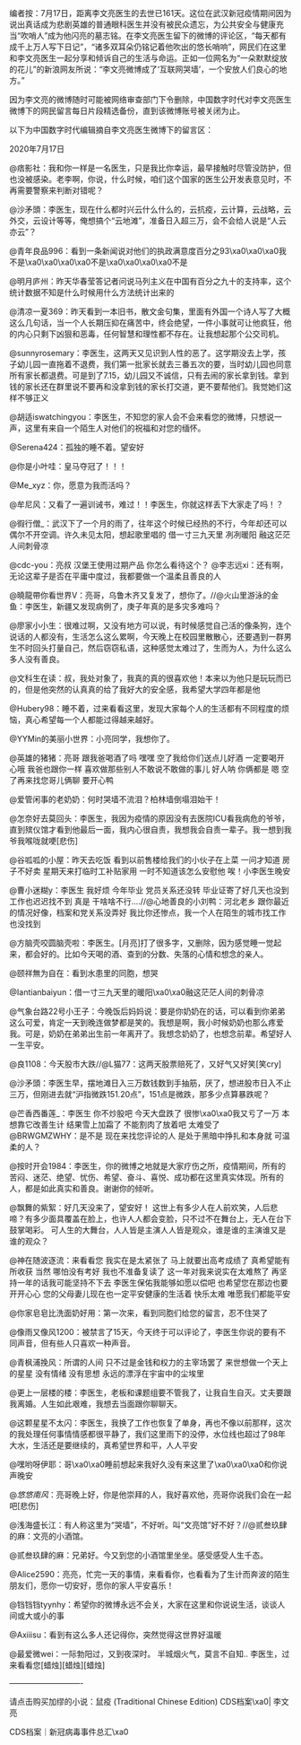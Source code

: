 编者按：7月17日，距离李文亮医生的去世已161天。这位在武汉新冠疫情期间因为说出真话成为悲剧英雄的普通眼科医生并没有被民众遗忘，为公共安全与健康充当“吹哨人”成为他闪亮的墓志铭。在李文亮医生留下的微博的评论区，“每天都有成千上万人写下日记”，“诸多双耳朵仍铭记着他吹出的悠长哨响”，网民们在这里和李文亮医生一起分享和倾诉自己的生活与命运。正如一位网名为“一朵默默绽放的花儿”的新浪网友所说：“李文亮微博成了‘互联网哭墙’，一个安放人们良心的地方。”

因为李文亮的微博随时可能被网络审查部门下令删除，中国数字时代对李文亮医生微博下的网民留言每日片段精选备份，直到该微博账号被关闭为止。 

以下为中国数字时代编辑摘自李文亮医生微博下的留言区：

2020年7月17日

@痞影社：我和你一样是一名医生，只是我比你幸运，最早接触时尽管没防护，但也没被感染。老李啊，你说，什么时候，咱们这个国家的医生公开发表意见时，不再需要警察来判断对错呢？

@沙矛頭：李医生，现在什么都时兴云什么什么的，云抗疫，云计算，云战略，云外交，云设计等等，俺想搞个“云地滩”，准备日入超三万，会不会给人说是“人云亦云”？

@青年良品996：看到一条新闻说对他们的执政满意度百分之93\xa0\xa0\xa0我不是\xa0\xa0\xa0\xa0不是\xa0\xa0\xa0\xa0不是

@明月庐州：昨天华春莹答记者问说马列主义在中国有百分之九十的支持率，这个统计数据不知是什么时候用什么方法统计出来的

@清凉一夏369：昨天看到一本旧书，散文金句集，里面有外国一个诗人写了大概这么几句话，当一个人长期压抑在痛苦中，终会绝望，一件小事就可让他疯狂，他的内心只剩下凶狠和恶毒，任何智慧和理性都不存在。让我想起那个公交司机。

@sunnyrosemary：李医生，这两天又见识到人性的恶了。这学期没去上学，孩子幼儿园一直拖着不退费，我们第一批家长就去三番五次的要，当时幼儿园也同意所有家长都退费。可是到了7.15，幼儿园又不诚信，只有去闹的家长拿到钱。拿到钱的家长还在群里说不要再和没拿到钱的家长打交道，更不要帮他们。我觉她们这样不够正义

@胡适iswatchingyou：李医生，不知您的家人会不会来看您的微博，只想说一声，这里有来自一个陌生人对他们的祝福和对您的缅怀。

@Serena424：孤独的睡不着。望安好

@你是小叶哇：皇马夺冠了！！！

@Me_xyz：你，愿意为我而活吗？

@牟尼风：又看了一遍训诫书，难过！！李医生，你就这样丢下大家走了吗！？

@徦行僧_：武汉下了一个月的雨了，往年这个时候已经热的不行，今年却还可以偶尔不开空调。许久未见太阳，想起歌里唱的 借一寸三九天里 冽冽暖阳 融这茫茫人间刺骨凉

@cdc-you：亮叔 汉堡王使用过期产品 你怎么看待这个？ @李志远xi：还有啊，无论这辈子是否在平庸中度过，我都要做一个温柔且善良的人

@曉龍帶你看世界V：亮哥，乌鲁木齐又复发了，想你了。//@火山里游泳的金鱼：李医生，新疆又发现病例了，庚子年真的是多灾多难吗？

@廖家小小生：很难过啊，又没有地方可以说，有时候感觉自己活的像条狗，连个说话的人都没有，生活怎么这么累啊，今天晚上在校园里散散心，还要遇到一群男生不时回头打量自己，然后窃窃私语，这种感觉太难过了，生而为人，为什么这么多人没有善良。

@文科生在读：叔，我处对象了，我真的真的很喜欢他！本来以为他只是玩玩而已的，但是他突然的认真真的给了我好大的安全感，我希望大学四年都是他

@Hubery98：睡不着，过来看看这里，发现大家每个人的生活都有不同程度的烦恼，真心希望每一个人都能过得越来越好。

@YYMin的美丽小世界：小亮同学，我想你了。

@英雄的猪猪：亮哥 跟我爸喝酒了吗 嘿嘿 空了我给你们送点儿好酒 一定要喝开心哦 我爸也跟你一样 喜欢做那些别人不敢说不敢做的事儿 好人呐 你俩都是 嗯 空了再来找您哥儿俩聊 要开心鸭

@爱管闲事的老奶奶：何时哭墙不流泪？柏林墙倒塌泪始干！

@怎奈好去莫回头：李医生，我因为疫情的原因没有去医院ICU看我病危的爷爷，直到殡仪馆才看到他最后一面，我内心很自责，我想我会自责一辈子。我一想到我爷我喉咙就哽[悲伤]

@谷呱呱的小屋：昨天去吃饭 看到以前售楼给我们的小伙子在上菜 一问才知道 房子不好卖 星期天来打临时工补贴家用 一时不知道该怎么安慰他 唉！小李医生晚安

@曹小迷糊y：李医生 我好烦 今年毕业 党员关系还没转 毕业证寄了好几天也没到 工作也迟迟找不到 真是 干啥啥不行&#8230;.//@心地善良的小刘鸭：河北老乡 跟你最近的情况好像，档案和党关系没弄好 我比你还惨点，我一个人在陌生的城市找工作 也没找到

@方脑壳咬圆脑壳啦：李医生。[月亮]打了很多字，又删除，因为感觉睡一觉起来，都会好的。比如今天喝的酒、查到的分数、失落的心情和想念的亲人。

@颐祥無为自在：看到水患里的同胞，想哭

@Iantianbaiyun：借一寸三九天里的暖阳\xa0\xa0融这茫茫人间的刺骨凉

@气象台路22号小王子：今晚饭后妈妈说：要是你奶奶在的话，可以看到你弟弟这么可爱，肯定一天到晚连做梦都是笑的。我想是啊，我小时候奶奶也那么疼爱我。可是，奶奶在弟弟出生前一年离开了。我想念奶奶了，也想念前辈。希望好人一生平安。

@良1108：今天股市大跌//@L猫77：这两天股票赔死了，又好气又好笑[笑cry]

@沙矛頭：李医生早，摆地滩日入三万数钱数到手抽筋，厌了，想进股市日入不止三万，但刚进去就“沪指微跌151.20点”，151点是微跌，那多少点算暴跌呢？

@芒香西番莲_：李医生 你不炒股吧 今天大盘跌了 很惨\xa0\xa0我又亏了一万 本想靠它改善生计 结果雪上加霜了 不能割肉了放着吧 太难受了 @BRWGMZWHY：是不是 现在来找您评论的人 是处于黑暗中挣扎和本身就 可温柔的人？

@按时开会1984：李医生，你的微博之地就是大家疗伤之所，疫情期间，所有的苦闷、迷茫、绝望、忧伤、希望、奋斗、喜悦、成功都在这里真实体现。所有的人，都是如此真实和善良。谢谢你的倾听。

@飘舞的紫絮：好几天没来了，望安好！ 这世上有多少人在人前欢笑，人后悲啼？有多少面具覆盖在脸上，也许人人都会变脸，只不过不在舞台上，无人在台下鼓掌喝彩。 可人生的大舞台，人人皆是主演人人皆是观众，谁是谁的主演谁又是谁的观众？

@神在随波逐流：来看看您 我实在是太紧张了 马上就要出高考成绩了 真希望能有所收获 当然 哪怕没有考好 我也不准备复读了 这一年对我来说实在太难熬了 再坚持一年的话我可能坚持不下去 李医生保佑我能够如愿以偿吧 也希望您在那边也要开开心心 您的父母妻儿现在也一定平安健康的生活着 快乐太难 唯愿我们都能平安

@你家皂皂比洗面奶好用：第一次来，看到同胞们给您的留言，忍不住哭了

@像雨又像风1200：被禁言了15天，今天终于可以评论了，李医生你说的要有不同声音，但有些人只喜欢一种声音。

@青枫浦挽风：所谓的人间 只不过是金钱和权力的主宰场罢了 来世想做一个天上的星星 没有情绪 没有思想 永远的漂浮在宇宙中的尘埃里

@更上一层楼的楼：李医生，老板和课题组要不管我了，让我自生自灭。丈夫要跟我离婚。人生如此艰难，我想去当面跟你聊聊天。

@这颗星星不太闪：李医生，我换了工作也恢复了单身，再也不像以前那样，这次的我处理任何事情情感都很平静了，我们这里雨下的没停，水位线也超过了98年大水，生活还是要继续的，真希望世界和平，人人平安

@嘿哟呀伊耶：哥\xa0\xa0睡前想起来我好久没有来这里了\xa0\xa0\xa0和你说声晚安

@_悠悠南风_：亮哥晚上好，你是他崇拜的人，我好喜欢他，亮哥你说我们会在一起吧[悲伤]

@浅海盛长江：有人称这里为“哭墙”，不好听。叫“文亮馆”好不好？//@贰叁玖肆的麻：文亮的小酒馆。

@贰叁玖肆的麻：兄弟好。今又到您的小酒馆里坐坐。感受感受人生千态。

@Alice2590：亮亮，忙完一天的事情，来看看你，也看看为了生计而奔波的陌生朋友们，愿你一切安好，愿你的家人平安喜乐！

@铛铛铛tyynhy：希望你的微博永远不会关，大家在这里和你说说生活，谈谈人间或大或小的事

@Axiiisu：看到有这么多人还记得你，突然觉得这世界好温暖

@最爱微wei：一际勃阳过，又到夜深时。 半城烟火气，莫言不自知.. 李医生，过来看看您[蜡烛][蜡烛][蜡烛]

&#8212;&#8212;&#8212;&#8212;&#8212;&#8212;&#8212;&#8212;&#8212;-

请点击购买加缪的小说：鼠疫 (Traditional Chinese Edition) CDS档案\xa0| 李文亮

CDS档案｜新冠病毒事件总汇\xa0


